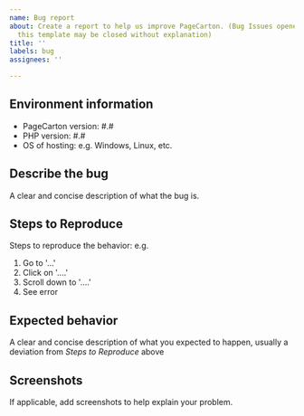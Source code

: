 ```yaml
---
name: Bug report
about: Create a report to help us improve PageCarton. (Bug Issues opened without following
  this template may be closed without explanation)
title: ''
labels: bug
assignees: ''

---
```


## Environment information
<!--- The following information is required for bug reports.  Issues without it may be closed without response --->
 - PageCarton version: #.#
 - PHP version: #.#
 - OS of hosting: e.g. Windows, Linux, etc.

## Describe the bug
A clear and concise description of what the bug is.

## Steps to Reproduce
Steps to reproduce the behavior: e.g.
1. Go to '...'
2. Click on '....'
3. Scroll down to '....'
4. See error

## Expected behavior
A clear and concise description of what you expected to happen, usually a deviation from *Steps to Reproduce* above

## Screenshots
If applicable, add screenshots to help explain your problem.
